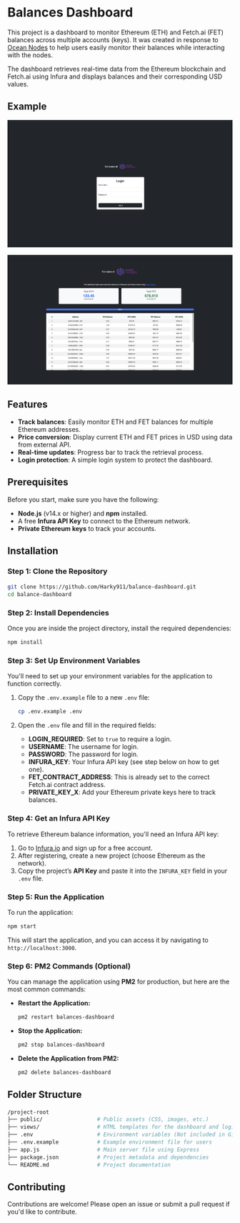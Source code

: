 
# Balances Dashboard

This project is a dashboard to monitor Ethereum (ETH) and Fetch.ai (FET) balances across multiple accounts (keys). It was created in response to [Ocean Nodes](https://github.com/oceanprotocol/ocean-node) to help users easily monitor their balances while interacting with the nodes. 

The dashboard retrieves real-time data from the Ethereum blockchain and Fetch.ai using Infura and displays balances and their corresponding USD values.

## Example

![Demo Image](./demo-login.png)

![Demo Image](./demo.png)

## Features

- **Track balances**: Easily monitor ETH and FET balances for multiple Ethereum addresses.
- **Price conversion**: Display current ETH and FET prices in USD using data from external API.
- **Real-time updates**: Progress bar to track the retrieval process.
- **Login protection**: A simple login system to protect the dashboard.

## Prerequisites

Before you start, make sure you have the following:

- **Node.js** (v14.x or higher) and **npm** installed.
- A free **Infura API Key** to connect to the Ethereum network.
- **Private Ethereum keys** to track your accounts.

## Installation

### Step 1: Clone the Repository

```bash
git clone https://github.com/Harky911/balance-dashboard.git
cd balance-dashboard
```

### Step 2: Install Dependencies

Once you are inside the project directory, install the required dependencies:

```bash
npm install
```

### Step 3: Set Up Environment Variables

You'll need to set up your environment variables for the application to function correctly.

1. Copy the `.env.example` file to a new `.env` file:

    ```bash
    cp .env.example .env
    ```

2. Open the `.env` file and fill in the required fields:

    - **LOGIN_REQUIRED**: Set to `true` to require a login.
    - **USERNAME**: The username for login.
    - **PASSWORD**: The password for login.
    - **INFURA_KEY**: Your Infura API key (see step below on how to get one).
    - **FET_CONTRACT_ADDRESS**: This is already set to the correct Fetch.ai contract address.
    - **PRIVATE_KEY_X**: Add your Ethereum private keys here to track balances.

### Step 4: Get an Infura API Key

To retrieve Ethereum balance information, you'll need an Infura API key:

1. Go to [Infura.io](https://infura.io) and sign up for a free account.
2. After registering, create a new project (choose Ethereum as the network).
3. Copy the project’s **API Key** and paste it into the `INFURA_KEY` field in your `.env` file.

### Step 5: Run the Application

To run the application:

```bash
npm start
```

This will start the application, and you can access it by navigating to `http://localhost:3000`.

### Step 6: PM2 Commands (Optional)

You can manage the application using **PM2** for production, but here are the most common commands:

- **Restart the Application:**

    ```bash
    pm2 restart balances-dashboard
    ```

- **Stop the Application:**

    ```bash
    pm2 stop balances-dashboard
    ```

- **Delete the Application from PM2:**

    ```bash
    pm2 delete balances-dashboard
    ```

## Folder Structure

```bash
/project-root
├── public/                 # Public assets (CSS, images, etc.)
├── views/                  # HTML templates for the dashboard and login page
├── .env                    # Environment variables (Not included in GitHub)
├── .env.example            # Example environment file for users
├── app.js                  # Main server file using Express
├── package.json            # Project metadata and dependencies
└── README.md               # Project documentation
```

## Contributing

Contributions are welcome! Please open an issue or submit a pull request if you'd like to contribute.
